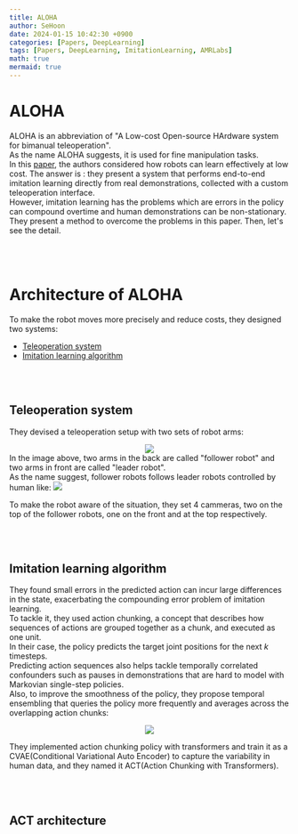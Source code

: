 ```yaml
---
title: ALOHA
author: SeHoon
date: 2024-01-15 10:42:30 +0900
categories: [Papers, DeepLearning]
tags: [Papers, DeepLearning, ImitationLearning, AMRLabs]
math: true
mermaid: true
---
```


# ALOHA

ALOHA is an abbreviation of "A Low-cost Open-source HArdware system for bimanual teleoperation".<br>
As the name ALOHA suggests, it is used for fine manipulation tasks.<br>
In this [paper](https://arxiv.org/abs/2304.13705), the authors considered how robots can learn effectively at low cost. The answer is : they present a system that performs end-to-end imitation learning directly from real demonstrations, collected with a custom teleoperation interface.<br>
However, imitation learning has the problems which are errors in the policy can compound overtime and human demonstrations can be non-stationary.<br>
They present a method to overcome the problems in this paper. Then, let's see the detail.
<br><br><br><br>

# Architecture of ALOHA

To make the robot moves more precisely and reduce costs, they designed two systems:

+ [Teleoperation system](https://csh970605.github.io/posts/ALOHA/#teleoperation-system)
+ [Imitation learning algorithm](https://csh970605.github.io/posts/ALOHA/#imitation-learning-algorithm)<br>

<br><br>

## Teleoperation system

They devised a teleoperation setup with two sets of robot arms:<br>
<center>
<img src="https://github.com/csh970605/csh970605.github.io/assets/28240052/fed586ef-a474-44bf-94be-1ce9069c1345">
</center>
In the image above, two arms in the back are called "follower robot" and two arms in front are called "leader robot".<br>
As the name suggest, follower robots follows leader robots controlled by human like:
<img src="https://github.com/csh970605/csh970605.github.io/assets/28240052/84d514b5-d612-45c7-8671-fb0f26c365b9"><br>

To make the robot aware of the situation, they set 4 cammeras, two on the top of the follower robots, one on the front and at the top respectively.

<br><br>

## Imitation learning algorithm
They found small errors in the predicted action can incur large differences in the state, exacerbating the compounding error problem of imitation learning.<br>
To tackle it, they used action chunking, a concept that describes how sequences of actions are grouped together as a chunk, and executed as one unit.<br>
In their case, the policy predicts the target joint positions for the next $k$ timesteps.<br>
Predicting action sequences also helps tackle temporally correlated confounders such as pauses in demonstrations that are hard to model with Markovian single-step policies.<br>
Also, to improve the smoothness of the policy, they propose temporal ensembling that queries the policy more frequently and averages across the overlapping action chunks:<br>
<center>
<img src="https://github.com/csh970605/csh970605.github.io/assets/28240052/3ce80b27-fc31-472f-bc3d-d14c3a1eeb02">
</center>

They implemented action chunking policy with transformers and train it as a CVAE(Conditional Variational Auto Encoder) to capture the variability in human data, and they named it ACT(Action Chunking with Transformers).

<br><br>

## ACT architecture